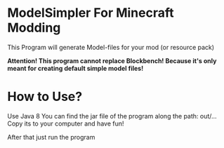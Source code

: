 # ModelSimpler For Minecraft Modding
This Program will generate Model-files for your mod (or resource pack)


**Attention! This program cannot replace Blockbench! Because it's only meant for creating default simple model files!**

# How to Use?
Use Java 8
You can find the jar file of the program along the path: out/...
Copy its to your computer and have fun!

After that just run the program
